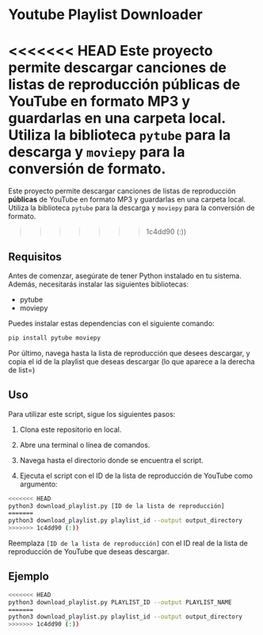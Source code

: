 # Youtube Playlist Downloader

<<<<<<< HEAD
Este proyecto permite descargar canciones de listas de reproducción públicas de YouTube en formato MP3 y guardarlas en una carpeta local. Utiliza la biblioteca `pytube` para la descarga y `moviepy` para la conversión de formato.
=======
Este proyecto permite descargar canciones de listas de reproducción **públicas** de YouTube en formato MP3 y guardarlas en una carpeta local. Utiliza la biblioteca `pytube` para la descarga y `moviepy` para la conversión de formato.
>>>>>>> 1c4dd90 (:))

## Requisitos

Antes de comenzar, asegúrate de tener Python instalado en tu sistema. Además, necesitarás instalar las siguientes bibliotecas:

- pytube
- moviepy

Puedes instalar estas dependencias con el siguiente comando:

```bash
pip install pytube moviepy
```

Por último, navega hasta la lista de reproducción que desees descargar, y copia el id de la playlist que deseas descargar (lo que aparece a la derecha de list=)




## Uso

Para utilizar este script, sigue los siguientes pasos:

1. Clona este repositorio en local.

2. Abre una terminal o línea de comandos.

3. Navega hasta el directorio donde se encuentra el script.

4. Ejecuta el script con el ID de la lista de reproducción de YouTube como argumento: 

```bash 
<<<<<<< HEAD
python3 download_playlist.py [ID de la lista de reproducción]
=======
python3 download_playlist.py playlist_id --output output_directory
>>>>>>> 1c4dd90 (:))
```

Reemplaza `[ID de la lista de reproducción]` con el ID real de la lista de reproducción de YouTube que deseas descargar.

## Ejemplo
```bash
<<<<<<< HEAD
python3 download_playlist.py PLAYLIST_ID --output PLAYLIST_NAME
=======
python3 download_playlist.py playlist_id --output output_directory
>>>>>>> 1c4dd90 (:))
```
